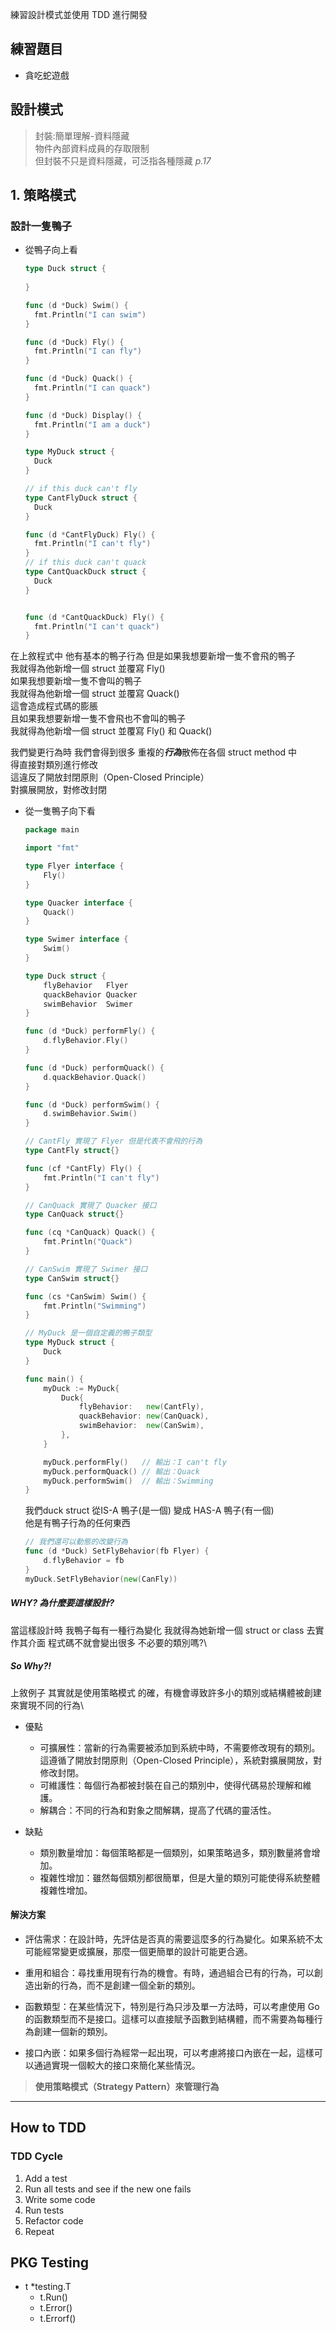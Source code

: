 練習設計模式並使用 TDD 進行開發

## 練習題目

- 貪吃蛇遊戲

## 設計模式



> 封裝:簡單理解-資料隱藏\
> 物件內部資料成員的存取限制\
> 但封裝不只是資料隱藏，可泛指各種隱藏
> _p.17_

## 1. 策略模式

### 設計一隻鴨子
- 從鴨子向上看

  ```go
  type Duck struct {
    
  }

  func (d *Duck) Swim() {
    fmt.Println("I can swim")
  }

  func (d *Duck) Fly() {
    fmt.Println("I can fly")
  }

  func (d *Duck) Quack() {
    fmt.Println("I can quack")
  }

  func (d *Duck) Display() {
    fmt.Println("I am a duck")
  }

  type MyDuck struct {
    Duck
  }

  // if this duck can't fly
  type CantFlyDuck struct {
    Duck
  }

  func (d *CantFlyDuck) Fly() {
    fmt.Println("I can't fly")
  }
  // if this duck can't quack
  type CantQuackDuck struct {
    Duck
  }


  func (d *CantQuackDuck) Fly() {
    fmt.Println("I can't quack")
  }

  ```

在上敘程式中 
他有基本的鴨子行為 但是如果我想要新增一隻不會飛的鴨子\
我就得為他新增一個 struct 並覆寫 Fly()\
如果我想要新增一隻不會叫的鴨子\
我就得為他新增一個 struct 並覆寫 Quack()\
這會造成程式碼的膨脹\
且如果我想要新增一隻不會飛也不會叫的鴨子\
我就得為他新增一個 struct 並覆寫 Fly() 和 Quack()

我們變更行為時
我們會得到很多 重複的***行為***散佈在各個 struct method 中\
得直接對類別進行修改\
這違反了開放封閉原則（Open-Closed Principle）\
對擴展開放，對修改封閉

- 從一隻鴨子向下看

  ```go
  package main

  import "fmt"

  type Flyer interface {
      Fly()
  }

  type Quacker interface {
      Quack()
  }

  type Swimer interface {
      Swim()
  }

  type Duck struct {
      flyBehavior   Flyer
      quackBehavior Quacker
      swimBehavior  Swimer
  }

  func (d *Duck) performFly() {
      d.flyBehavior.Fly()
  }

  func (d *Duck) performQuack() {
      d.quackBehavior.Quack()
  }

  func (d *Duck) performSwim() {
      d.swimBehavior.Swim()
  }

  // CantFly 實現了 Flyer 但是代表不會飛的行為
  type CantFly struct{}

  func (cf *CantFly) Fly() {
      fmt.Println("I can't fly")
  }

  // CanQuack 實現了 Quacker 接口
  type CanQuack struct{}

  func (cq *CanQuack) Quack() {
      fmt.Println("Quack")
  }

  // CanSwim 實現了 Swimer 接口
  type CanSwim struct{}

  func (cs *CanSwim) Swim() {
      fmt.Println("Swimming")
  }

  // MyDuck 是一個自定義的鴨子類型
  type MyDuck struct {
      Duck
  }

  func main() {
      myDuck := MyDuck{
          Duck{
              flyBehavior:   new(CantFly),
              quackBehavior: new(CanQuack),
              swimBehavior:  new(CanSwim),
          },
      }

      myDuck.performFly()   // 輸出：I can't fly
      myDuck.performQuack() // 輸出：Quack
      myDuck.performSwim()  // 輸出：Swimming
  }

  ```
  
  我們duck struct 從IS-A 鴨子(是一個) 變成 HAS-A 鴨子(有一個)\
  他是有鴨子行為的任何東西

  ```go
  // 我們還可以動態的改變行為
  func (d *Duck) SetFlyBehavior(fb Flyer) {
      d.flyBehavior = fb
  }
  myDuck.SetFlyBehavior(new(CanFly))

  ```


##### WHY? 為什麼要這樣設計?
  當這樣設計時 我鴨子每有一種行為變化 我就得為她新增一個 struct or class 去實作其介面 程式碼不就會變出很多 不必要的類別嗎?\

##### So Why?!
  上敘例子 其實就是使用策略模式
  的確，有機會導致許多小的類別或結構體被創建來實現不同的行為\

  * 優點
    * 可擴展性：當新的行為需要被添加到系統中時，不需要修改現有的類別。這遵循了開放封閉原則（Open-Closed Principle），系統對擴展開放，對修改封閉。
    * 可維護性：每個行為都被封裝在自己的類別中，使得代碼易於理解和維護。
    * 解耦合：不同的行為和對象之間解耦，提高了代碼的靈活性。

  * 缺點
    * 類別數量增加：每個策略都是一個類別，如果策略過多，類別數量將會增加。
    * 複雜性增加：雖然每個類別都很簡單，但是大量的類別可能使得系統整體複雜性增加。


#### 解決方案
  - 評估需求：在設計時，先評估是否真的需要這麼多的行為變化。如果系統不太可能經常變更或擴展，那麼一個更簡單的設計可能更合適。

  - 重用和組合：尋找重用現有行為的機會。有時，通過組合已有的行為，可以創造出新的行為，而不是創建一個全新的類別。

  - 函數類型：在某些情況下，特別是行為只涉及單一方法時，可以考慮使用 Go 的函數類型而不是接口。這樣可以直接賦予函數到結構體，而不需要為每種行為創建一個新的類別。

  - 接口內嵌：如果多個行為經常一起出現，可以考慮將接口內嵌在一起，這樣可以通過實現一個較大的接口來簡化某些情況。

> **使用策略模式（Strategy Pattern）來管理行為**

----

## How to TDD

### TDD Cycle

1.  Add a test
2.  Run all tests and see if the new one fails
3.  Write some code
4.  Run tests
5.  Refactor code
6.  Repeat

## PKG Testing

- t \*testing.T
  - t.Run()
  - t.Error()
  - t.Errorf()
